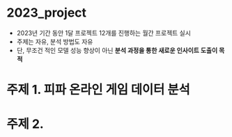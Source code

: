 # 2023_project
- 2023년 기간 동안 1달 프로젝트 12개를 진행하는 월간 프로젝트 실시
- 주제는 자유, 분석 방법도 자유
- 단, 무조건 적인 모델 성능 향상이 아닌 **분석 과정을 통한 새로운 인사이트 도출이 목적**

# 주제 1. 피파 온라인 게임 데이터 분석
# 주제 2. 
